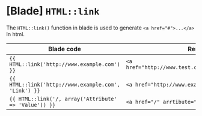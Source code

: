 [Blade]  `HTML::link`
======================

The `HTML::link()` function in blade is used to generate `<a href="#">...</a>` In html.

| Blade code                                                                  | Rendering                                                                       |
| --------------------------------------------------------------------------- | ------------------------------------------------------------------------------- |
| `{{ HTML::link('http://www.example.com') }}`                                | `<a href="http://www.test.com">http://www.test.com</a>`                   |
| `{{ HTML::link('http://www.example.com', 'Link') }}`                        | `<a href="http://www.example.com">Link</a>`                                     |
| `{{ HTML::link('/, array('Attribute' => 'Value')) }}`                       | `<a href="/" arrtibute="value">/</a>` |
